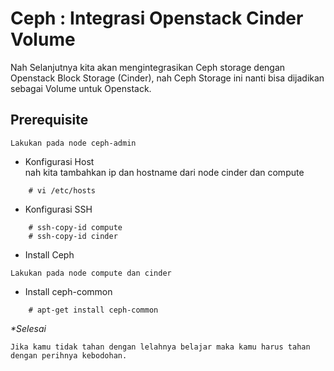 # Ceph : Integrasi Openstack Cinder Volume

Nah Selanjutnya kita akan mengintegrasikan Ceph storage dengan Openstack Block Storage (Cinder), nah Ceph Storage ini nanti bisa dijadikan sebagai Volume untuk Openstack.

## Prerequisite
```note
Lakukan pada node ceph-admin
```

- Konfigurasi Host
<br>nah kita tambahkan ip dan hostname dari node cinder dan compute
```
    # vi /etc/hosts
```

- Konfigurasi SSH
```
    # ssh-copy-id compute
    # ssh-copy-id cinder
```

- Install Ceph
```note
Lakukan pada node compute dan cinder
```

- Install ceph-common
```
    # apt-get install ceph-common
```



<i>*Selesai</i>

```
Jika kamu tidak tahan dengan lelahnya belajar maka kamu harus tahan dengan perihnya kebodohan.
```